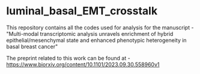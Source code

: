 # luminal_basal_EMT_crosstalk
This repository contains all the codes used for analysis for the manuscript - "Multi-modal transcriptomic analysis unravels enrichment of hybrid epithelial/mesenchymal state and enhanced phenotypic heterogeneity in basal breast cancer"

The preprint related to this work can be found at - https://www.biorxiv.org/content/10.1101/2023.09.30.558960v1
